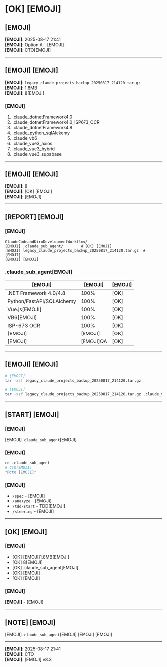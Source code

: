 # [OK] [EMOJI]

## [EMOJI]
**[EMOJI]**: 2025-08-17 21:41  
**[EMOJI]**: Option A - [EMOJI]  
**[EMOJI]**: CTO[EMOJI]

---

## [EMOJI] [EMOJI]
**[EMOJI]**: `legacy_claude_projects_backup_20250817_214120.tar.gz`  
**[EMOJI]**: 1.8MB  
**[EMOJI]**: 8[EMOJI]

### [EMOJI]
1. .claude_dotnetFramework4.0
2. .claude_dotnetFramework4.0_ISP673_OCR
3. .claude_dotnetFramework4.8
4. .claude_python_sqlAlckemy
5. .claude_vb6
6. .claude_vue3_axios
7. .claude_vue3_hybrid
8. .claude_vue3_supabase

---

## [EMOJI] [EMOJI]
**[EMOJI]**: 8  
**[EMOJI]**: [OK] [EMOJI]  
**[EMOJI]**: [EMOJI]

---

## [REPORT] [EMOJI]

### [EMOJI]
```
ClaudeCodeandKiroDevelopmentWorkflow/
[EMOJI] .claude_sub_agent/        # [OK] [EMOJI]
[EMOJI] legacy_claude_projects_backup_20250817_214120.tar.gz  # [EMOJI]
[EMOJI] [EMOJI]
```

### .claude_sub_agent[EMOJI]
| [EMOJI] | [EMOJI] | [EMOJI] |
|---------|-----------|------|
| .NET Framework 4.0/4.8 | 100% | [OK] |
| Python/FastAPI/SQLAlchemy | 100% | [OK] |
| Vue.js[EMOJI] | 100% | [OK] |
| VB6[EMOJI] | 100% | [OK] |
| ISP-673 OCR | 100% | [OK] |
| [EMOJI] | [EMOJI] | [OK] |
| [EMOJI] | [EMOJI]QA | [OK] |

---

## [EMOJI] [EMOJI]

```bash
# [EMOJI]
tar -xzf legacy_claude_projects_backup_20250817_214120.tar.gz

# [EMOJI]
tar -xzf legacy_claude_projects_backup_20250817_214120.tar.gz .claude_vue3_axios
```

---

## [START] [EMOJI]

### [EMOJI]
[EMOJI]`.claude_sub_agent`[EMOJI]

### [EMOJI]
```bash
cd .claude_sub_agent
# CTO[EMOJI]
"@cto [EMOJI]"
```

### [EMOJI]
- `/spec` - [EMOJI]
- `/analyze` - [EMOJI]
- `/tdd-start` - TDD[EMOJI]
- `/steering` - [EMOJI]

---

## [OK] [EMOJI]

### [EMOJI]
- [OK] [EMOJI]1.8MB[EMOJI]
- [OK] 8[EMOJI]
- [OK] .claude_sub_agent[EMOJI]
- [OK] [EMOJI]
- [OK] [EMOJI]

### [EMOJI]
**[EMOJI]** - [EMOJI]

---

## [NOTE] [EMOJI]

[EMOJI]`.claude_sub_agent`[EMOJI]
[EMOJI]
[EMOJI]

---

**[EMOJI]**: 2025-08-17 21:41  
**[EMOJI]**: CTO  
**[EMOJI]**: [EMOJI] v8.3